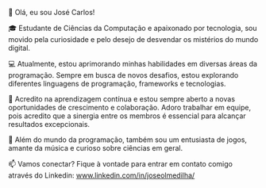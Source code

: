 👋 Olá, eu sou José Carlos!

🎓 Estudante de Ciências da Computação e apaixonado por tecnologia, sou movido pela curiosidade e pelo desejo de desvendar os mistérios do mundo digital.

💻 Atualmente, estou aprimorando minhas habilidades em diversas áreas da programação. Sempre em busca de novos desafios, estou explorando diferentes linguagens de programação, frameworks e tecnologias.

🌱 Acredito na aprendizagem contínua e estou sempre aberto a novas oportunidades de crescimento e colaboração. Adoro trabalhar em equipe, pois acredito que a sinergia entre os membros é essencial para alcançar resultados excepcionais.

🚀 Além do mundo da programação, também sou um entusiasta de jogos, amante da música e curioso sobre ciências em geral.

📫 Vamos conectar? Fique à vontade para entrar em contato comigo através do Linkedin: www.linkedin.com/in/joseolmedilha/
